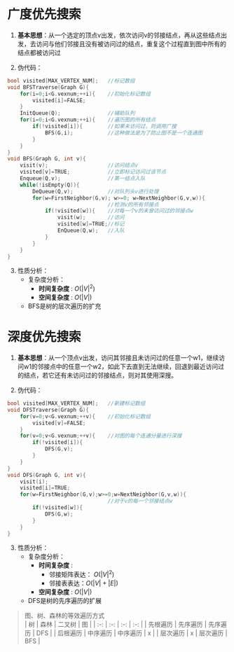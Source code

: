 # 广度优先搜索
1. **基本思想**：从一个选定的顶点v出发，依次访问v的邻接结点，再从这些结点出发，去访问与他们邻接且没有被访问过的结点，重复这个过程直到图中所有的结点都被访问过  

2. 伪代码：
```cpp
bool visited[MAX_VERTEX_NUM];   //标记数组
void BFSTraverse(Graph G){
    for(i=0;i<G.vexnum;++i){    //初始化标记数组
        visited[i]=FALSE;
    }
    InitQueue(Q);               //辅助队列
    for(i=0;i<G.vexnum;++i){    //遍历图的所有结点
        if(!visited[i]){        //如果未访问过，则调用广搜
            BFS(G,i);           //这种做法是为了防止图不是一个连通图
        }
    }
}
void BFS(Graph G, int v){
    visit(v);                   //访问结点v
    visited[v]=TRUE;            //立即标记访问过该节点
    Enqueue(Q,v);               //第一结点入队
    while(!isEmpty(Q)){
        DeQueue(Q,v);           //对队列头v进行处理
        for(w=FirstNeighbor(G,v); w>=0; w=NextNeighbor(G,v,w)){
                                //检测v的所有邻接点
            if(!visited[w]){    //对每一个v的未曾访问过的邻接点w
                visit(w);       //访问
                visited[w]=TRUE;//标记
                EnQueue(Q,w);   //入队
            }
        }
    }
}
```  
3. 性质分析：
   - 复杂度分析：  
        - **时间复杂度** : $O(|V|^2)$  
        - **空间复杂度** : $O(|V|)$  
   - BFS是树的层次遍历的扩充 

    
  
# 深度优先搜索
1. **基本思想**：从一个顶点v出发，访问其邻接且未访问过的任意一个w1，继续访问w1的邻接点中的任意一个w2，如此下去直到无法继续，回退到最近访问过的结点，若它还有未访问过的邻接结点，则对其使用深搜。  

2. 伪代码：
```cpp
bool visited[MAX_VERTEX_NUM];   //新建标记数组
void DFSTraverse(Graph G){
    for(v=0;v<G.vexnum;++v){    //初始化标记数组
        visited[v]=FALSE;
    }
    for(v=0;v<G.vexnum;++v){    //对图的每个连通分量进行深搜
        if(!visited[i]){
            DFS(G,v);
        }
    }
}
void DFS(Graph G, int v){
    visit(i);
    visited[i]=TRUE;
    for(w=FirstNeighbor(G,v);w>=0;w=NextNeighbor(G,v,w)){
                                //对于v的每一个邻接结点w
        if(!visited[w]){
            DFS(G,w);
        }
    }
}
```

3. 性质分析：
   - 复杂度分析：
     - **时间复杂度** : 
       - 邻接矩阵表达： $O(|V|^2)$
       - 邻接表表达：$O(|V|+|E|)$ 
     - **空间复杂度** : $O(|V|)$  
   - DFS是树的先序遍历的扩展 

> 图、树、森林的等效遍历方式  
> | 树 | 森林 | 二叉树 | 图 |
> | :-: | :-: | :-: | :-: |
> | 先根遍历 | 先序遍历 | 先序遍历 | DFS |
> | 后根遍历 | 中序遍历 | 中序遍历 | x |
> | 层次遍历 | x | 层次遍历 | BFS |
